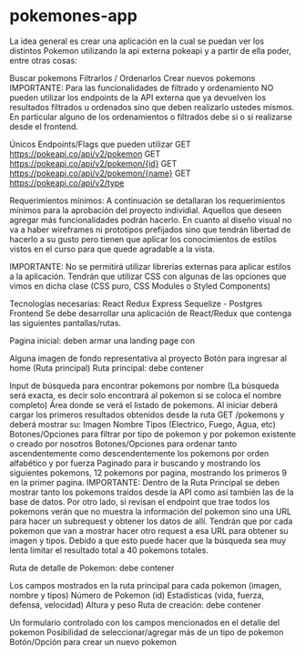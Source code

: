 # pokemones-app
La idea general es crear una aplicación en la cual se puedan ver los distintos Pokemon utilizando la api externa pokeapi y a partir de ella poder, entre otras cosas:

Buscar pokemons
Filtrarlos / Ordenarlos
Crear nuevos pokemons
IMPORTANTE: Para las funcionalidades de filtrado y ordenamiento NO pueden utilizar los endpoints de la API externa que ya devuelven los resultados filtrados u ordenados sino que deben realizarlo ustedes mismos. En particular alguno de los ordenamientos o filtrados debe si o si realizarse desde el frontend.

Únicos Endpoints/Flags que pueden utilizar
GET https://pokeapi.co/api/v2/pokemon
GET https://pokeapi.co/api/v2/pokemon/{id}
GET https://pokeapi.co/api/v2/pokemon/{name}
GET https://pokeapi.co/api/v2/type

Requerimientos mínimos:
A continuación se detallaran los requerimientos mínimos para la aprobación del proyecto individial. Aquellos que deseen agregar más funcionalidades podrán hacerlo. En cuanto al diseño visual no va a haber wireframes ni prototipos prefijados sino que tendrán libertad de hacerlo a su gusto pero tienen que aplicar los conocimientos de estilos vistos en el curso para que quede agradable a la vista.

IMPORTANTE: No se permitirá utilizar librerías externas para aplicar estilos a la aplicación. Tendrán que utilizar CSS con algunas de las opciones que vimos en dicha clase (CSS puro, CSS Modules o Styled Components)

Tecnologías necesarias:
 React
 Redux
 Express
 Sequelize - Postgres
Frontend
Se debe desarrollar una aplicación de React/Redux que contenga las siguientes pantallas/rutas.

Pagina inicial: deben armar una landing page con

 Alguna imagen de fondo representativa al proyecto
 Botón para ingresar al home (Ruta principal)
Ruta principal: debe contener

 Input de búsqueda para encontrar pokemons por nombre (La búsqueda será exacta, es decir solo encontrará al pokemon si se coloca el nombre completo)
 Área donde se verá el listado de pokemons. Al iniciar deberá cargar los primeros resultados obtenidos desde la ruta GET /pokemons y deberá mostrar su:
Imagen
Nombre
Tipos (Electrico, Fuego, Agua, etc)
 Botones/Opciones para filtrar por tipo de pokemon y por pokemon existente o creado por nosotros
 Botones/Opciones para ordenar tanto ascendentemente como descendentemente los pokemons por orden alfabético y por fuerza
 Paginado para ir buscando y mostrando los siguientes pokemons, 12 pokemons por pagina, mostrando los primeros 9 en la primer pagina.
IMPORTANTE: Dentro de la Ruta Principal se deben mostrar tanto los pokemons traidos desde la API como así también las de la base de datos. Por otro lado, si revisan el endpoint que trae todos los pokemons verán que no muestra la información del pokemon sino una URL para hacer un subrequest y obtener los datos de allí. Tendrán que por cada pokemon que van a mostrar hacer otro request a esa URL para obtener su imagen y tipos. Debido a que esto puede hacer que la búsqueda sea muy lenta limitar el resultado total a 40 pokemons totales.

Ruta de detalle de Pokemon: debe contener

 Los campos mostrados en la ruta principal para cada pokemon (imagen, nombre y tipos)
 Número de Pokemon (id)
 Estadísticas (vida, fuerza, defensa, velocidad)
 Altura y peso
Ruta de creación: debe contener

 Un formulario controlado con los campos mencionados en el detalle del pokemon
 Posibilidad de seleccionar/agregar más de un tipo de pokemon
 Botón/Opción para crear un nuevo pokemon
